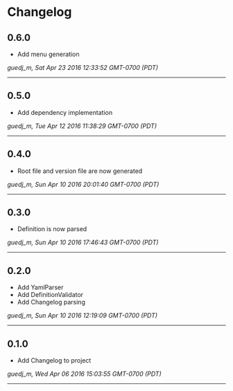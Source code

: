 # Changelog

## 0.6.0

* Add menu generation

*guedj_m, Sat Apr 23 2016 12:33:52 GMT-0700 (PDT)*

---
## 0.5.0

* Add dependency implementation

*guedj_m, Tue Apr 12 2016 11:38:29 GMT-0700 (PDT)*

---
## 0.4.0

* Root file and version file are now generated

*guedj_m, Sun Apr 10 2016 20:01:40 GMT-0700 (PDT)*

---
## 0.3.0

* Definition is now parsed

*guedj_m, Sun Apr 10 2016 17:46:43 GMT-0700 (PDT)*

---
## 0.2.0

* Add YamlParser
* Add DefinitionValidator
* Add Changelog parsing

*guedj_m, Sun Apr 10 2016 12:19:09 GMT-0700 (PDT)*

---
## 0.1.0

* Add Changelog to project

*guedj_m, Wed Apr 06 2016 15:03:55 GMT-0700 (PDT)*

---